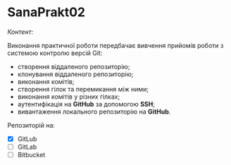 # SanaPrakt02
_Контент:_

Виконання практичної роботи передбачає вивчення прийомів роботи з системою контролю версій Git:

- створення віддаленого репозиторію;
- клонування віддаленого репозиторію;
- виконання комітів;
- створення гілок та перемикання між ними;
- виконання комітів у різних гілках;
- аутентифікація на __GitHub__ за допомогою __SSH__;
- вивантаження локального репозиторію на __GitHub__.

Репозиторій на:

- [X] GitLub
- [ ] GitLab
- [ ] Bitbucket
